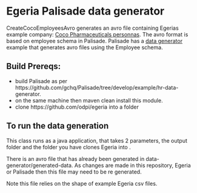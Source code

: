<!-- SPDX-License-Identifier: CC-BY-4.0 -->
<!-- Copyright Contributors to the ODPi Egeria project. -->

# Egeria Palisade data generator

CreateCocoEmployeesAvro generates an avro file containing Egerias example company: [Coco Pharmaceuticals personnas](https://github.com/odpi/data-governance/blob/master/docs/coco-pharmaceuticals/personas/README.md).
The avro format is based on employee schema in Palisade. Palisade has a [data generator](https://github.com/gchq/Palisade/tree/develop/example/hr-data-generator) example that generates avro files using the Employee schema.
 <p>
 
## Build Prereqs:

 <ul>
<li>build Palisade as per https://github.com/gchq/Palisade/tree/develop/example/hr-data-generator.</li>
<li>on the same machine then maven clean install this module.</li>
<li>clone https://github.com/odpi/egeria into a folder <egeria></li>
</ul>

## To run the data generation

This class runs as a java application, that takes 2 parameters, the output folder and the folder you have clones Egeria into <egeria>.
 <p>
There is an avro file that has already been generated in data-generator/generated-data. As changes are made in this repository, Egeria or Palisade then this file may need to be re generated.
<p>
Note this file relies on the shape of example Egeria csv files.


